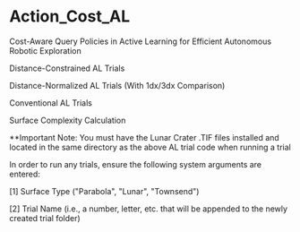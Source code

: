 # Action_Cost_AL
Cost-Aware Query Policies in Active Learning for Efficient Autonomous Robotic Exploration

Distance-Constrained AL Trials

Distance-Normalized AL Trials (With 1dx/3dx Comparison)

Conventional AL Trials

Surface Complexity Calculation

**Important Note:
You must have the Lunar Crater .TIF files installed and located in the same directory as the above AL trial code when running a trial

In order to run any trials, ensure the following system arguments are entered:

[1] Surface Type ("Parabola", "Lunar", "Townsend")

[2] Trial Name (i.e., a number, letter, etc. that will be appended to the newly created trial folder)

